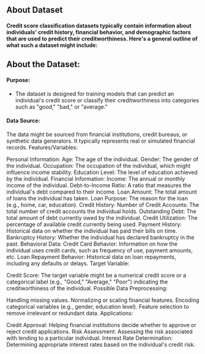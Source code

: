 
## About Dataset
#### Credit score classification datasets typically contain information about individuals' credit history, financial behavior, and demographic factors that are used to predict their creditworthiness. Here's a general outline of what such a dataset might include:

## About the Dataset:
#### Purpose:

- The dataset is designed for training models that can predict an individual's credit score or classify their creditworthiness into categories such as "good," "bad," or "average."

#### Data Source:

The data might be sourced from financial institutions, credit bureaus, or synthetic data generators. It typically represents real or simulated financial records.
Features/Variables:

Personal Information:
Age: The age of the individual.
Gender: The gender of the individual.
Occupation: The occupation of the individual, which might influence income stability.
Education Level: The level of education achieved by the individual.
Financial Information:
Income: The annual or monthly income of the individual.
Debt-to-Income Ratio: A ratio that measures the individual's debt compared to their income.
Loan Amount: The total amount of loans the individual has taken.
Loan Purpose: The reason for the loan (e.g., home, car, education).
Credit History:
Number of Credit Accounts: The total number of credit accounts the individual holds.
Outstanding Debt: The total amount of debt currently owed by the individual.
Credit Utilization: The percentage of available credit currently being used.
Payment History: Historical data on whether the individual has paid their bills on time.
Bankruptcy History: Whether the individual has declared bankruptcy in the past.
Behavioral Data:
Credit Card Behavior: Information on how the individual uses credit cards, such as frequency of use, payment amounts, etc.
Loan Repayment Behavior: Historical data on loan repayments, including any defaults or delays.
Target Variable:

Credit Score: The target variable might be a numerical credit score or a categorical label (e.g., "Good," "Average," "Poor") indicating the creditworthiness of the individual.
Possible Data Preprocessing:

Handling missing values.
Normalizing or scaling financial features.
Encoding categorical variables (e.g., gender, education level).
Feature selection to remove irrelevant or redundant data.
Applications:

Credit Approval: Helping financial institutions decide whether to approve or reject credit applications.
Risk Assessment: Assessing the risk associated with lending to a particular individual.
Interest Rate Determination: Determining appropriate interest rates based on the individual's credit risk.